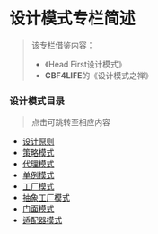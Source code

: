 # 设计模式专栏简述

> 该专栏借鉴内容：
>
> - 《Head First设计模式》
> - **CBF4LIFE**的《设计模式之禅》

### 设计模式目录

> 点击可跳转至相应内容

* [设计原则](./docs/design_mode/设计原则.md)
* [策略模式](./docs/design_mode/策略模式.md)
* [代理模式](./docs/design_mode/代理模式.md)
* [单例模式](./docs/design_mode/单例模式.md)
* [工厂模式](./docs/design_mode/工厂模式.md)
* [抽象工厂模式](./docs/design_mode/抽象工厂模式.md)
* [门面模式](./docs/design_mode/门面模式.md)
* [适配器模式](./docs/design_mode/适配器模式.md)